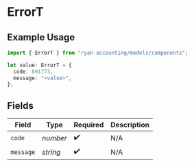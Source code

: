 # ErrorT

## Example Usage

```typescript
import { ErrorT } from "ryan-accounting/models/components";

let value: ErrorT = {
  code: 891773,
  message: "<value>",
};
```

## Fields

| Field              | Type               | Required           | Description        |
| ------------------ | ------------------ | ------------------ | ------------------ |
| `code`             | *number*           | :heavy_check_mark: | N/A                |
| `message`          | *string*           | :heavy_check_mark: | N/A                |